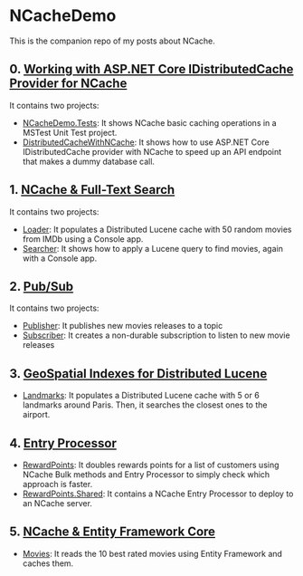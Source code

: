 # NCacheDemo

This is the companion repo of my posts about NCache.

## 0. [Working with ASP.NET Core IDistributedCache Provider for NCache](https://canro91.github.io/2022/04/11/DistributedCacheWithNCache/)

It contains two projects:

* [NCacheDemo.Tests](https://github.com/canro91/NCacheDemo/tree/main/NCacheDemo.Tests): It shows NCache basic caching operations in a MSTest Unit Test project.
* [DistributedCacheWithNCache](https://github.com/canro91/NCacheDemo/tree/main/0-DistributedCache/DistributedCacheWithNCache): It shows how to use ASP.NET Core IDistributedCache provider with NCache to speed up an API endpoint that makes a dummy database call.

## 1. [NCache & Full-Text Search](https://canro91.github.io/2022/08/08/FullTextSearchWithNCache/)

It contains two projects:

* [Loader](https://github.com/canro91/NCacheDemo/tree/main/1-DistributedLucene/SearchMovies.Loader): It populates a Distributed Lucene cache with 50 random movies from IMDb using a Console app.
* [Searcher](https://github.com/canro91/NCacheDemo/tree/main/1-DistributedLucene/SearchMovies.Search): It shows how to apply a Lucene query to find movies, again with a Console app.

## 2. [Pub/Sub](https://www.alachisoft.com/blogs/pub-sub-with-ncache/)

It contains two projects:

* [Publisher](https://github.com/canro91/NCacheDemo/tree/main/2-PubSub/MoviePublisher): It publishes new movies releases to a topic
* [Subscriber](https://github.com/canro91/NCacheDemo/tree/main/2-PubSub/MovieSubscriber): It creates a non-durable subscription to listen to new movie releases

## 3. [GeoSpatial Indexes for Distributed Lucene](https://www.alachisoft.com/blogs/geospatial-indexes-for-distributed-lucene-with-ncache/)

* [Landmarks](https://github.com/canro91/NCacheDemo/tree/main/3-GeoSpatialIndexes/Landmarks): It populates a Distributed Lucene cache with 5 or 6 landmarks around Paris. Then, it searches the closest ones to the airport.

## 4. [Entry Processor](https://www.alachisoft.com/blogs/entry-processor-server-side-operations/)

* [RewardPoints](https://github.com/canro91/NCacheDemo/tree/main/4-EntryProcessor/RewardPoints): It doubles rewards points for a list of customers using NCache Bulk methods and Entry Processor to simply check which approach is faster.
* [RewardPoints.Shared](https://github.com/canro91/NCacheDemo/tree/main/4-EntryProcessor/RewardPoints.Shared): It contains a NCache Entry Processor to deploy to an NCache server.

## 5. [NCache & Entity Framework Core](https://www.alachisoft.com/blogs/implementing-ncache-as-a-cache-aside-in-entity-framework-apps/)

* [Movies](https://github.com/canro91/NCacheDemo/tree/main/5-EntityFrameworkCore/Movies): It reads the 10 best rated movies using Entity Framework and caches them.
